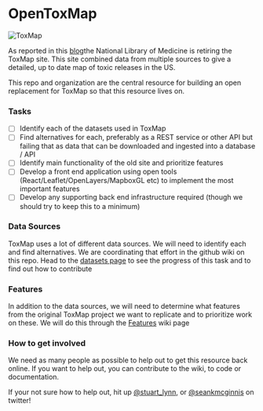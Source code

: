 # OpenToxMap

![ToxMap](https://envirodatagov.org/wp-content/uploads/2019/12/Screen-Shot-2019-12-10-at-1.29.14-PM.png)

As reported in this [blog](https://envirodatagov.org/goodbye-to-toxmap-and-our-environmental-right-to-know/)the National Library of Medicine is retiring the ToxMap site. This site combined data from multiple sources to give a detailed, up to date map of toxic releases in the US.

This repo and organization are the central resource for building an open replacement for ToxMap so that this resource lives on.

### Tasks

- [ ] Identify each of the datasets used in ToxMap
- [ ] Find alternatives for each, preferably as a REST service or other API but failing that as data that can be downloaded and ingested into a database / API
- [ ] Identify main functionality of the old site and prioritize features
- [ ] Develop a front end application using open tools (React/Leaflet/OpenLayers/MapboxGL etc) to implement the most important features
- [ ] Develop any supporting back end infrastructure required (though we should try to keep this to a minimum)

### Data Sources

ToxMap uses a lot of different data sources. We will need to identify each and find alternatives. We are coordinating that effort in the github wiki on this repo. Head to the [datasets page](https://github.com/OpenToxMap/OpenToxMap/wiki/Datasets) to see the progress of this task and to find out how to contribute

### Features

In addition to the data sources, we will need to determine what features from the original ToxMap project we want to replicate and to prioritize work on these. We will do this through the [Features](https://github.com/OpenToxMap/OpenToxMap/wiki/Features) wiki page

### How to get involved

We need as many people as possible to help out to get this resource back online. If you want to help out, you can contribute to the wiki, to code or documentation.

If your not sure how to help out, hit up [@stuart_lynn](https://twitter.com/stuart_lynn), or [@seankmcginnis](https://twitter.com/seankmcginnis) on twitter!
